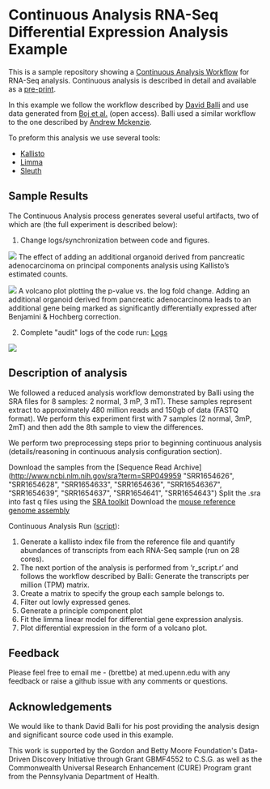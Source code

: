 # Continuous Analysis RNA-Seq Differential Expression Analysis Example

This is a sample repository showing a [Continuous Analysis Workflow](https://github.com/greenelab/continuous_analysis) for RNA-Seq analysis. Continuous analysis is described in detail and available as a [pre-print](http://biorxiv.org/content/early/2016/06/01/056473).

In this example we follow the workflow described by [David Balli](https://benchtobioinformatics.wordpress.com/2015/07/10/using-kallisto-for-gene-expression-analysis-of-published-rnaseq-data/) and use data generated from [Boj et al.](http://www.cell.com/cell/abstract/S0092-8674(14)01592-X) (open access). Balli used a similar workflow to the one described by [Andrew Mckenzie](https://andrewtmckenzie.com/2015/05/12/how-to-run-kallisto-on-ncbi-sra-rna-seq-data-for-differential-expression-using-the-mac-terminal/).

To preform this analysis we use several tools:

* [Kallisto](https://pachterlab.github.io/kallisto/) 
* [Limma](https://www.bioconductor.org/packages/devel/bioc/vignettes/limma/inst/doc/usersguide.pdf)
* [Sleuth](http://pachterlab.github.io/sleuth/)

## Sample Results

The Continuous Analysis process generates several useful artifacts, two of which are (the full experiment is described below):

1. Change logs/synchronization between code and figures.

![](https://raw.githubusercontent.com/greenelab/continuous_analysis_rnaseq/master/references/pca.png)
The effect of adding an additional organoid derived from pancreatic adenocarcinoma on principal components analysis using Kallisto’s estimated counts.

![](https://raw.githubusercontent.com/greenelab/continuous_analysis_rnaseq/master/references/volcano.png)
A volcano plot plotting the p-value vs. the log fold change. Adding an additional organoid derived from pancreatic adenocarcinoma leads to an additional gene being marked as significantly differentially expressed after Benjamini & Hochberg correction.


2. Complete "audit" logs of the code run: [Logs](https://raw.githubusercontent.com/greenelab/continuous_analysis_rnaseq/master/references/full_logs.txt)

![](https://raw.githubusercontent.com/greenelab/continuous_analysis_rnaseq/master/references/logs.png)



## Description of analysis
We followed a reduced analysis workflow demonstrated by Balli using the SRA files for 8 samples: 2 normal, 3 mP, 3 mT). These samples represent extract to approximately 480 million reads and 150gb of data (FASTQ format). We perform this experiment first with 7 samples (2 normal, 3mP, 2mT) and then add the 8th sample to view the differences.

We perform two preprocessing steps prior to beginning continuous analysis (details/reasoning in continuous analysis configuration section).

Download the samples from the [Sequence Read Archive](http://www.ncbi.nlm.nih.gov/sra?term=SRP049959 "SRR1654626", "SRR1654628", "SRR1654633", "SRR1654636", "SRR16546367", “SRR1654639”, "SRR1654637", "SRR1654641", "SRR1654643")
Split the .sra into fast q files using the [SRA toolkit](http://www.ncbi.nlm.nih.gov/Traces/sra/sra.cgi?view=toolkit_doc)
Download the [mouse reference genome assembly](http://hgdownload.soe.ucsc.edu/goldenPath/mm10/bigZips/refMrna.fa.gz) 

Continuous Analysis Run ([script](https://github.com/greenelab/continuous_analysis_rnaseq/blob/master/.drone.yml)):

1. Generate a kallisto index file from the reference file and quantify abundances of transcripts from each RNA-Seq sample (run on 28 cores).
2. The next portion of the analysis is performed from ‘r_script.r’ and follows the workflow described by Balli: Generate the transcripts per million (TPM) matrix.
3. Create a matrix to specify the group each sample belongs to.
4. Filter out lowly expressed genes.
5. Generate a principle component plot
6. Fit the limma linear model for differential gene expression analysis.
7. Plot differential expression in the form of a volcano plot.


## Feedback

Please feel free to email me - (brettbe) at med.upenn.edu with any feedback or raise a github issue with any comments or questions.

## Acknowledgements

We would like to thank David Balli for his post providing the analysis design and significant source code used in this example.

This work is supported by the Gordon and Betty Moore Foundation's Data-Driven Discovery Initiative through Grant GBMF4552 to C.S.G. as well as the Commonwealth Universal Research Enhancement (CURE) Program grant from the Pennsylvania Department of Health.
